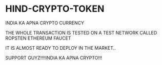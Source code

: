 # HIND-CRYPTO-TOKEN
INDIA KA APNA CRYPTO CURRENCY


THE WHOLE TRANSACTION IS TESTED  ON A TEST NETWORK CALLED ROPSTEN ETHEREUM FAUCET


IT IS ALMOST READY TO DEPLOY IN THE MARKET..


SUPPORT GUYZ!!!!INDIA KA APNA CRYPTO!!!
